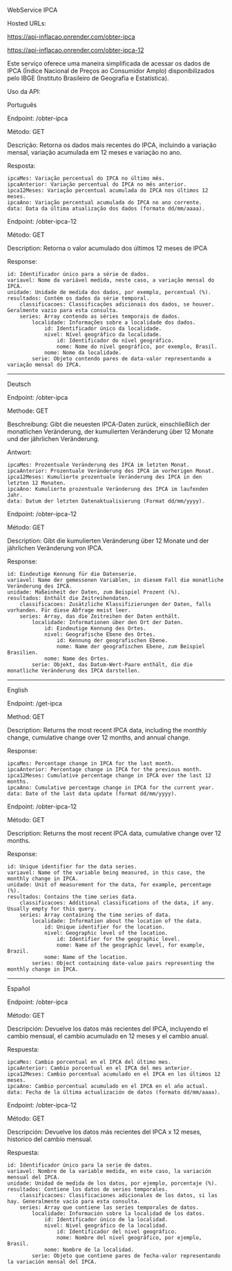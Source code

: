 WebService IPCA 

Hosted URLs:

https://api-inflacao.onrender.com/obter-ipca

https://api-inflacao.onrender.com/obter-ipca-12



Este serviço oferece uma maneira simplificada de acessar os dados de IPCA (Índice Nacional de Preços ao Consumidor Amplo) disponibilizados pelo IBGE (Instituto Brasileiro de Geografia e Estatística).



Uso da API:


Português

Endpoint: /obter-ipca

Método: GET

Descrição: Retorna os dados mais recentes do IPCA, incluindo a variação mensal, variação acumulada em 12 meses e variação no ano.

Resposta:

    ipcaMes: Variação percentual do IPCA no último mês.
    ipcaAnterior: Variação percentual do IPCA no mês anterior.
    ipca12Meses: Variação percentual acumulada do IPCA nos últimos 12 meses.
    ipcaAno: Variação percentual acumulada do IPCA no ano corrente.
    data: Data da última atualização dos dados (formato dd/mm/aaaa).


Endpoint: /obter-ipca-12

Método: GET

Description: Retorna o valor acumulado dos últimos 12 meses de IPCA

Response:

    id: Identificador único para a série de dados.
    variavel: Nome da variável medida, neste caso, a variação mensal do IPCA.
    unidade: Unidade de medida dos dados, por exemplo, percentual (%).
    resultados: Contém os dados da série temporal.
        classificacoes: Classificações adicionais dos dados, se houver. Geralmente vazio para esta consulta.
        series: Array contendo as séries temporais de dados.
            localidade: Informações sobre a localidade dos dados.
                id: Identificador único da localidade.
                nivel: Nível geográfico da localidade.
                    id: Identificador do nível geográfico.
                    nome: Nome do nível geográfico, por exemplo, Brasil.
                nome: Nome da localidade.
            serie: Objeto contendo pares de data-valor representando a variação mensal do IPCA.

--------------------------------------------------------------------------

Deutsch

Endpoint: /obter-ipca 

Methode: GET

Beschreibung: Gibt die neuesten IPCA-Daten zurück, einschließlich der monatlichen Veränderung, der kumulierten Veränderung über 12 Monate und der jährlichen Veränderung.

Antwort:

    ipcaMes: Prozentuale Veränderung des IPCA im letzten Monat.
    ipcaAnterior: Prozentuale Veränderung des IPCA im vorherigen Monat.
    ipca12Meses: Kumulierte prozentuale Veränderung des IPCA in den letzten 12 Monaten.
    ipcaAno: Kumulierte prozentuale Veränderung des IPCA im laufenden Jahr.
    data: Datum der letzten Datenaktualisierung (Format dd/mm/yyyy).




Endpoint: /obter-ipca-12

Método: GET

Description: Gibt die kumulierten Veränderung über 12 Monate und der jährlichen Veränderung von IPCA.

Response:

    id: Eindeutige Kennung für die Datenserie.
    variavel: Name der gemessenen Variablen, in diesem Fall die monatliche Veränderung des IPCA.
    unidade: Maßeinheit der Daten, zum Beispiel Prozent (%).
    resultados: Enthält die Zeitreihendaten.
        classificacoes: Zusätzliche Klassifizierungen der Daten, falls vorhanden. Für diese Abfrage meist leer.
        series: Array, das die Zeitreihen der Daten enthält.
            localidade: Informationen über den Ort der Daten.
                id: Eindeutige Kennung des Ortes.
                nivel: Geografische Ebene des Ortes.
                    id: Kennung der geografischen Ebene.
                    nome: Name der geografischen Ebene, zum Beispiel Brasilien.
                nome: Name des Ortes.
            serie: Objekt, das Datum-Wert-Paare enthält, die die monatliche Veränderung des IPCA darstellen.



--------------------------------------------------------------------------

English

Endpoint: /get-ipca

Method: GET

Description: Returns the most recent IPCA data, including the monthly change, cumulative change over 12 months, and annual change.

Response:

    ipcaMes: Percentage change in IPCA for the last month.
    ipcaAnterior: Percentage change in IPCA for the previous month.
    ipca12Meses: Cumulative percentage change in IPCA over the last 12 months.
    ipcaAno: Cumulative percentage change in IPCA for the current year.
    data: Date of the last data update (format dd/mm/yyyy).

Endpoint: /obter-ipca-12

Método: GET

Description: Returns the most recent IPCA data,  cumulative change over 12 months.

Response:

    id: Unique identifier for the data series.
    variavel: Name of the variable being measured, in this case, the monthly change in IPCA.
    unidade: Unit of measurement for the data, for example, percentage (%).
    resultados: Contains the time series data.
        classificacoes: Additional classifications of the data, if any. Usually empty for this query.
        series: Array containing the time series of data.
            localidade: Information about the location of the data.
                id: Unique identifier for the location.
                nivel: Geographic level of the location.
                    id: Identifier for the geographic level.
                    nome: Name of the geographic level, for example, Brazil.
                nome: Name of the location.
            series: Object containing date-value pairs representing the monthly change in IPCA.



--------------------------------------------------------------------------

Español

Endpoint: /obter-ipca

Método: GET

Descripción: Devuelve los datos más recientes del IPCA, incluyendo el cambio mensual, el cambio acumulado en 12 meses y el cambio anual.

Respuesta:

    ipcaMes: Cambio porcentual en el IPCA del último mes.
    ipcaAnterior: Cambio porcentual en el IPCA del mes anterior.
    ipca12Meses: Cambio porcentual acumulado en el IPCA en los últimos 12 meses.
    ipcaAno: Cambio porcentual acumulado en el IPCA en el año actual.
    data: Fecha de la última actualización de datos (formato dd/mm/aaaa).
    
Endpoint: /obter-ipca-12

Método: GET

Descripción: Devuelve los datos más recientes del IPCA x 12 meses, historico del cambio mensual.

Respuesta:


    id: Identificador único para la serie de datos.
    variavel: Nombre de la variable medida, en este caso, la variación mensual del IPCA.
    unidade: Unidad de medida de los datos, por ejemplo, porcentaje (%).
    resultados: Contiene los datos de series temporales.
        classificacoes: Clasificaciones adicionales de los datos, si las hay. Generalmente vacío para esta consulta.
        series: Array que contiene las series temporales de datos.
            localidade: Información sobre la localidad de los datos.
                id: Identificador único de la localidad.
                nivel: Nivel geográfico de la localidad.
                    id: Identificador del nivel geográfico.
                    nome: Nombre del nivel geográfico, por ejemplo, Brasil.
                nome: Nombre de la localidad.
            serie: Objeto que contiene pares de fecha-valor representando la variación mensal del IPCA.

